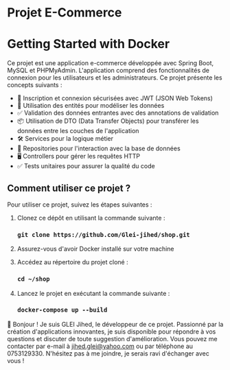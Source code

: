 # Projet E-Commerce
# Getting Started with Docker

Ce projet est une application e-commerce développée avec Spring Boot, MySQL et PHPMyAdmin. L'application comprend des fonctionnalités de connexion pour les utilisateurs et les administrateurs.
Ce projet présente les concepts suivants :
- 🚀 Inscription et connexion sécurisées avec JWT (JSON Web Tokens)
- 🏢 Utilisation des entités pour modéliser les données
- ✅ Validation des données entrantes avec des annotations de validation
- 📦 Utilisation de DTO (Data Transfer Objects) pour transférer les données entre les couches de l'application
- 🛠️ Services pour la logique métier
- 💾 Repositories pour l'interaction avec la base de données
- 🖥️ Controllers pour gérer les requêtes HTTP
- ✅ Tests unitaires pour assurer la qualité du code



## Comment utiliser ce projet ?

Pour utiliser ce projet, suivez les étapes suivantes :

1. Clonez ce dépôt en utilisant la commande suivante :
   ### `git clone https://github.com/Glei-jihed/shop.git`

   
3. Assurez-vous d'avoir Docker installé sur votre machine

   
4. Accédez au répertoire du projet cloné :
   ### `cd ~/shop`

   
5. Lancez le projet en exécutant la commande suivante :
   ### `docker-compose up --build`

👋 Bonjour ! Je suis GLEI Jihed, le développeur de ce projet. 
Passionné par la création d'applications innovantes, je suis disponible pour répondre à vos questions et discuter de toute suggestion d'amélioration.
Vous pouvez me contacter par e-mail à jihed.glei@yahoo.com ou par téléphone au 0753129330.
N'hésitez pas à me joindre, je serais ravi d'échanger avec vous !




